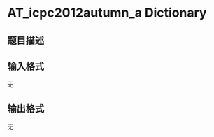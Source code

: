 # AT_icpc2012autumn_a Dictionary

## 题目描述

[problemUrl]: https://atcoder.jp/contests/jag2012autumn/tasks/icpc2012autumn_a

## 输入格式

无

## 输出格式

无